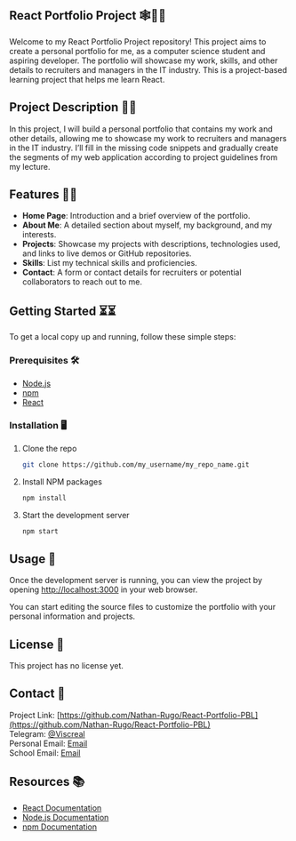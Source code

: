 ## React Portfolio Project 🕸️🧑‍💻

Welcome to my React Portfolio Project repository! This project aims to create a personal portfolio for me, as a computer science student and aspiring developer. The portfolio will showcase my work, skills, and other details to recruiters and managers in the IT industry. This is a project-based learning project that helps me learn React.

## Project Description 📑📑

In this project, I will build a personal portfolio that contains my work and other details, allowing me to showcase my work to recruiters and managers in the IT industry. I’ll fill in the missing code snippets and gradually create the segments of my web application according to project guidelines from my lecture.

## Features 📃📃

- **Home Page**: Introduction and a brief overview of the portfolio.
- **About Me**: A detailed section about myself, my background, and my interests.
- **Projects**: Showcase my projects with descriptions, technologies used, and links to live demos or GitHub repositories.
- **Skills**: List my technical skills and proficiencies.
- **Contact**: A form or contact details for recruiters or potential collaborators to reach out to me.

## Getting Started ⏳⏳

To get a local copy up and running, follow these simple steps:

### Prerequisites 🛠️

- [Node.js](https://nodejs.org/en/)
- [npm](https://www.npmjs.com/)
- [React](https://reactjs.org/)

### Installation 🖥️

1. Clone the repo
   ```sh
   git clone https://github.com/my_username/my_repo_name.git
   ```
2. Install NPM packages
   ```sh
   npm install
   ```
3. Start the development server
   ```sh
   npm start
   ```

## Usage 🚀

Once the development server is running, you can view the project by opening [http://localhost:3000](http://localhost:3000) in your web browser.

You can start editing the source files to customize the portfolio with your personal information and projects.

## License 📜

This project has no license yet.

## Contact 📧
Project Link: [https://github.com/Nathan-Rugo/React-Portfolio-PBL](https://github.com/Nathan-Rugo/React-Portfolio-PBL)  
Telegram: [@Viscreal](https://t.me/Viscereal)  
Personal Email: [Email](rugogithinji28@gmail.com)          
School Email: [Email](nathan.githinji@starthmore.edu)



## Resources 📚

- [React Documentation](https://reactjs.org/docs/getting-started.html)
- [Node.js Documentation](https://nodejs.org/en/docs/)
- [npm Documentation](https://docs.npmjs.com/)
